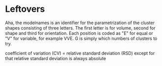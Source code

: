 # Leftovers
Aha, the modelnames is an identifier for the parametrization of the cluster shapes consisting of three letters. The first letter is for volume, second for shape and third for orientation. Each position is coded as "E" for equal or "V" for variable, for example VVE. G is simply which numbers of clusters to try.

coefficient of variation (CV) = relative standard deviation (RSD) except for that relative standard deviation is always absolute
